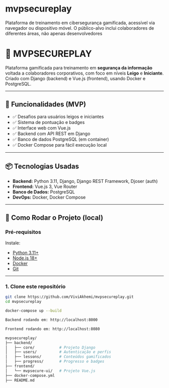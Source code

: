 # mvpsecureplay
Plataforma de treinamento em cibersegurança gamificada, acessível via navegador ou dispositivo móvel. O público-alvo inclui colaboradores de diferentes áreas, não apenas desenvolvedores


# 🔐 MVPSECUREPLAY

Plataforma gamificada para treinamento em **segurança da informação** voltada a colaboradores corporativos, com foco em níveis **Leigo** e **Iniciante**. Criado com Django (backend) e Vue.js (frontend), usando Docker e PostgreSQL.

---

## 🚀 Funcionalidades (MVP)

- ✅ Desafios para usuários leigos e iniciantes
- ✅ Sistema de pontuação e badges
- ✅ Interface web com Vue.js
- ✅ Backend com API REST em Django
- ✅ Banco de dados PostgreSQL (em container)
- ✅ Docker Compose para fácil execução local

---

## 📦 Tecnologias Usadas

- **Backend:** Python 3.11, Django, Django REST Framework, Djoser (auth)
- **Frontend:** Vue.js 3, Vue Router
- **Banco de Dados:** PostgreSQL
- **DevOps:** Docker, Docker Compose

---

## 🧰 Como Rodar o Projeto (local)

### Pré-requisitos

Instale:
- [Python 3.11+](https://www.python.org/)
- [Node.js 18+](https://nodejs.org/)
- [Docker](https://www.docker.com/)
- [Git](https://git-scm.com/)

---

### 1. Clone este repositório

```bash
git clone https://github.com/ViviAkhemi/mvpsecureplay.git
cd mvpsecureplay

docker-compose up --build

Backend rodando em: http://localhost:8000

Frontend rodando em: http://localhost:8080

mvpsecureplay/
├── backend/
│   ├── core/           # Projeto Django
│   ├── users/          # Autenticação e perfis
│   ├── lessons/        # Conteúdos gamificados
│   ├── progress/       # Progresso e badges
├── frontend/
│   └── mvpsecure-ui/   # Projeto Vue.js
├── docker-compose.yml
├── README.md
